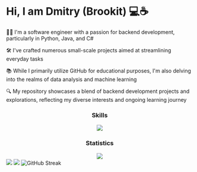 # Hi, I am Dmitry (Brookit) 💻☕ 

👨‍💻 I'm a software engineer with a passion for backend development, particularly in Python, Java, and C#

🛠️ I've crafted numerous small-scale projects aimed at streamlining everyday tasks

📚 While I primarily utilize GitHub for educational purposes, I'm also delving into the realms of data analysis and machine learning

🔍 My repository showcases a blend of backend development projects and explorations, reflecting my diverse interests and ongoing learning journey

<h3 align="center">Skills</h3>
<p align="center">
  <a href="https://skillicons.dev">
    <img src="https://skillicons.dev/icons?i=python,django,git,docker,postgres,linux,net,html,css,qt,js,markdown,raspberrypi,java,react,flask,cpp,nodejs,jquery,cs&perline=10" />
  </a>
</p>

<h3 align="center">Statistics</h3>

<div align="center"><img src="http://github-profile-summary-cards.vercel.app/api/cards/profile-details?username=brookite&theme=dark"/></div>

<div id="mystats">
  <img src="http://github-profile-summary-cards.vercel.app/api/cards/repos-per-language?username=brookite&theme=dark"/>
  <img src="http://github-profile-summary-cards.vercel.app/api/cards/stats?username=brookite&theme=dark"/>
  <img src="https://github-readme-streak-stats.herokuapp.com?user=brookite&card_width=300&theme=dark" alt="GitHub Streak" />
</div>
